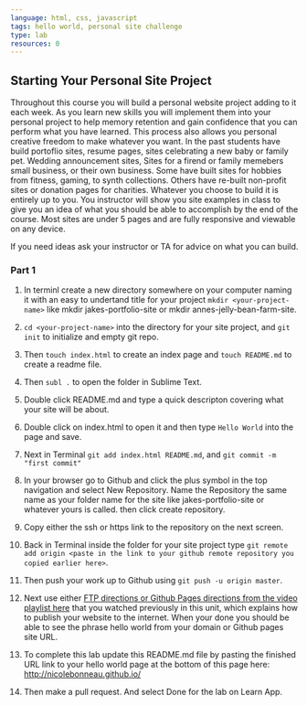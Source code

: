 ```yaml
---
language: html, css, javascript
tags: hello world, personal site challenge
type: lab
resources: 0
---
```


## Starting Your Personal Site Project

Throughout this course you will build a personal website project adding to it each week. As you learn new skills you will implement them into your personal project to help memory retention and gain confidence that you can perform what you have learned. This process also allows you personal creative freedom to make whatever you want. In the past students have build portoflio sites, resume pages, sites celebrating a new baby or family pet. Wedding announcement sites, Sites for a firend or family memebers small business, or their own business. Some have built sites for hobbies from fitness, gaming, to synth collections. Others have re-built non-profit sites or donation pages for charities. Whatever you choose to build it is entirely up to you. You instructor will show you site examples in class to give you an idea of what you should be able to accomplish by the end of the course. Most sites are under 5 pages and are fully responsive and viewable on any device.

If you need ideas ask your instructor or TA for advice on what you can build.

### Part 1

1. In terminl create a new directory somewhere on your computer naming it with an easy to undertand title for your project `mkdir <your-project-name>` like mkdir jakes-portfolio-site or mkdir annes-jelly-bean-farm-site.

2. `cd <your-project-name>` into the directory for your site project, and `git init` to initialize and empty git repo.

3. Then `touch index.html` to create an index page and `touch README.md` to create a readme file.

4. Then `subl .` to open the folder in Sublime Text.

5. Double click README.md and type a quick descripton covering what your site will be about.

6. Double click on index.html to open it and then type `Hello World` into the page and save.

7. Next in Terminal `git add index.html README.md`, and `git commit -m "first commit"`

8. In your browser go to Github and click the plus symbol in the top navigation and select New Repository. Name the Repository the same name as your folder name for the site like jakes-portfolio-site or whatever yours is called. then click create repository.

9. Copy either the ssh or https link to the repository on the next screen.

10. Back in Terminal inside the folder for your site project type `git remote add origin <paste in the link to your github remote repository you copied earlier here>`.

11. Then push your work up to Github using `git push -u origin master`.

12. Next use either [FTP directions or Github Pages directions from the video playlist here](https://www.youtube.com/watch?v=q89ZQXsIFQQ&list=PLj148bJp5wiwrxCm4xRyKfG7K3CnAPfIT) that you watched previously in this unit, which explains how to publish your website to the internet. When your done you should be able to see the phrase hello world from your domain or Github pages site URL.

13. To complete this lab update this README.md file by pasting the finished URL link to your hello world page at the bottom of this page here: http://nicolebonneau.github.io/

14. Then make a pull request. And select Done for the lab on Learn App.

